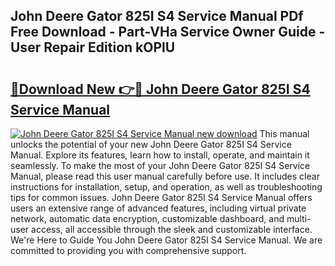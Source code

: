 ## John Deere Gator 825I S4 Service Manual PDf Free Download - Part-VHa Service Owner Guide - User Repair Edition kOPlU

# <h2><a href="http://bc11712.oget.top/?id=John+Deere+Gator+825I+S4+Service+Manual">🔗Download New 👉🔴 John Deere Gator 825I S4 Service Manual</a></h2>

[![John Deere Gator 825I S4 Service Manual new download](https://i.imgur.com/5g1atiW.png)](http://bc11712.oget.top/?id=John+Deere+Gator+825I+S4+Service+Manual)
This manual unlocks the potential of your new John Deere Gator 825I S4 Service Manual. Explore its features, learn how to install, operate, and maintain it seamlessly. To make the most of your John Deere Gator 825I S4 Service Manual, please read this user manual carefully before use. It includes clear instructions for installation, setup, and operation, as well as troubleshooting tips for common issues. John Deere Gator 825I S4 Service Manual offers users an extensive range of advanced features, including virtual private network, automatic data encryption, customizable dashboard, and multi-user access, all accessible through the sleek and customizable interface. We're Here to Guide You John Deere Gator 825I S4 Service Manual. We are committed to providing you with comprehensive support.
